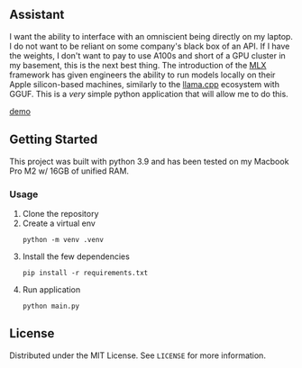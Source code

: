 <!-- ABOUT THE PROJECT -->
## Assistant




I want the ability to interface with an omniscient being directly on my laptop. I do not want to be reliant on some company's black box of an API. If I have the weights, I don't want to pay to use A100s and short of a GPU cluster in my basement, this is the next best thing. The introduction of the [MLX](https://github.com/ml-explore/mlx) framework has given engineers the ability to run models locally on their Apple silicon-based machines, similarly to the [llama.cpp](https://github.com/ggerganov/llama.cpp) ecosystem with GGUF. This is a *very* simple python application that will allow me to do this.


[demo](https://example.com)

<!-- GETTING STARTED -->
## Getting Started

This project was built with python 3.9 and has been tested on my Macbook Pro M2 w/ 16GB of unified RAM.

### Usage

1. Clone the repository 
2. Create a virtual env
    ```
    python -m venv .venv
    ```
3. Install the few dependencies
    ```
    pip install -r requirements.txt
    ```
4. Run application
    ```
    python main.py
    ```

<!-- LICENSE -->
## License

Distributed under the MIT License. See `LICENSE` for more information.